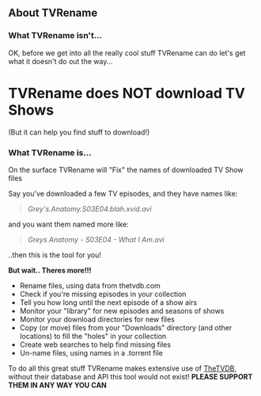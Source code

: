 ## About TVRename
### What TVRename isn't...
OK, before we get into all the really cool stuff TVRename can do let's get what it doesn't do out the way...
# TVRename does NOT download TV Shows
(But it can help you find stuff to download!)

### What TVRename is...
On the surface TVRename will "Fix" the names of downloaded TV Show files

Say you've downloaded a few TV episodes, and they have names like:

>  *Grey's.Anatomy.S03E04.blah.xvid.avi*

and you want them named more like:

> *Greys Anatomy - S03E04 - What I Am.avi*

..then this is the tool for you!

**But wait.. Theres more!!!**
 * Rename files, using data from thetvdb.com
 * Check if you're missing episodes in your collection
 * Tell you how long until the next episode of a show airs
 * Monitor your "library" for new episodes and seasons of shows
 * Monitor your download directories for new files
 * Copy (or move) files from your "Downloads" directory (and other locations) to fill the "holes" in your collection
 * Create web searches to help find missing files
 * Un-name files, using names in a .torrent file

To do all this great stuff TVRename makes extensive use of [TheTVDB](http://thetvdb.com "Visit thetvdb.com"), without their database and API this tool would not exist!
 **PLEASE SUPPORT THEM IN ANY WAY YOU CAN**
